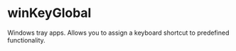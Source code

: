 # winKeyGlobal
Windows tray apps. Allows you to assign a keyboard shortcut to predefined functionality.
